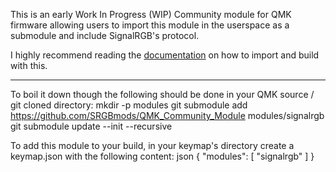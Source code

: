 This is an early Work In Progress (WIP) Community module for QMK firmware allowing users to import this module in the userspace as a submodule and include SignalRGB's protocol.

I highly recommend reading the [documentation](https://docs.qmk.fm/features/community_modules) on how to import and build with this.

---

To boil it down though the following should be done in your QMK source / git cloned directory:
mkdir -p modules
git submodule add https://github.com/SRGBmods/QMK_Community_Module modules/signalrgb
git submodule update --init --recursive

To add this module to your build, in your keymap's directory create a keymap.json with the following content:
json
{
    "modules": [
        "signalrgb"
    ]
}